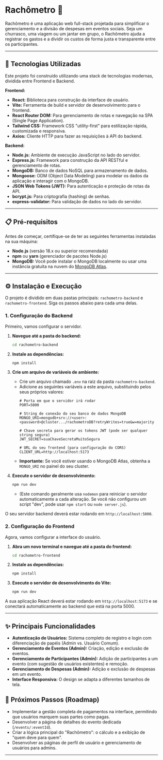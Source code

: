 # Rachômetro 💸

Rachômetro é uma aplicação web full-stack projetada para simplificar o gerenciamento e a divisão de despesas em eventos sociais. Seja um churrasco, uma viagem ou um jantar em grupo, o Rachômetro ajuda a registrar os gastos e a dividir os custos de forma justa e transparente entre os participantes.

---

## 🚀 Tecnologias Utilizadas

Este projeto foi construído utilizando uma stack de tecnologias modernas, dividida entre Frontend e Backend.

**Frontend:**
* **React:** Biblioteca para construção da interface de usuário.
* **Vite:** Ferramenta de build e servidor de desenvolvimento para o frontend.
* **React Router DOM:** Para gerenciamento de rotas e navegação na SPA (Single Page Application).
* **Tailwind CSS:** Framework CSS "utility-first" para estilização rápida, customizada e responsiva.
* **Axios:** Cliente HTTP para fazer as requisições à API do backend.

**Backend:**
* **Node.js:** Ambiente de execução JavaScript no lado do servidor.
* **Express.js:** Framework para construção da API RESTful e gerenciamento de rotas.
* **MongoDB:** Banco de dados NoSQL para armazenamento de dados.
* **Mongoose:** ODM (Object Data Modeling) para modelar os dados da aplicação e interagir com o MongoDB.
* **JSON Web Tokens (JWT):** Para autenticação e proteção de rotas da API.
* **bcrypt.js:** Para criptografia (hashing) de senhas.
* **express-validator:** Para validação de dados no lado do servidor.

---

## 📋 Pré-requisitos

Antes de começar, certifique-se de ter as seguintes ferramentas instaladas na sua máquina:
* **Node.js** (versão 18.x ou superior recomendada)
* **npm** ou **yarn** (gerenciador de pacotes Node.js)
* **MongoDB:** Você pode instalar o MongoDB localmente ou usar uma instância gratuita na nuvem do [MongoDB Atlas](https://www.mongodb.com/cloud/atlas/register).

---

## ⚙️ Instalação e Execução

O projeto é dividido em duas pastas principais: `rachometro-backend` e `rachometro-frontend`. Siga os passos abaixo para cada uma delas.

### 1. Configuração do Backend

Primeiro, vamos configurar o servidor.

1.  **Navegue até a pasta do backend:**
    ```bash
    cd rachometro-backend
    ```

2.  **Instale as dependências:**
    ```bash
    npm install
    ```

3.  **Crie um arquivo de variáveis de ambiente:**
    * Crie um arquivo chamado `.env` na raiz da pasta `rachometro-backend`.
    * Adicione as seguintes variáveis a este arquivo, substituindo pelos seus próprios valores:
        ```env
        # Porta em que o servidor irá rodar
        PORT=5000

        # String de conexão do seu banco de dados MongoDB
        MONGO_URI=mongodb+srv://<user>:<password>@cluster.../rachometroDB?retryWrites=true&w=majority

        # Chave secreta para gerar os tokens JWT (pode ser qualquer string segura)
        JWT_SECRET=suaChaveSecretaMuitoSegura

        # URL do seu frontend (para configuração do CORS)
        CLIENT_URL=http://localhost:5173
        ```
    * **Importante:** Se você estiver usando o MongoDB Atlas, obtenha a `MONGO_URI` no painel do seu cluster.

4.  **Execute o servidor de desenvolvimento:**
    ```bash
    npm run dev
    ```
    * (Este comando geralmente usa `nodemon` para reiniciar o servidor automaticamente a cada alteração. Se você não configurou um script "dev", pode usar `npm start` ou `node server.js`).

O seu servidor backend deverá estar rodando em `http://localhost:5000`.

### 2. Configuração do Frontend

Agora, vamos configurar a interface do usuário.

1.  **Abra um novo terminal e navegue até a pasta do frontend:**
    ```bash
    cd rachometro-frontend
    ```

2.  **Instale as dependências:**
    ```bash
    npm install
    ```

3.  **Execute o servidor de desenvolvimento do Vite:**
    ```bash
    npm run dev
    ```

A sua aplicação React deverá estar rodando em `http://localhost:5173` e se conectará automaticamente ao backend que está na porta 5000.

---

## ✨ Principais Funcionalidades

* **Autenticação de Usuários:** Sistema completo de registro e login com diferenciação de papéis (Admin vs. Usuário Comum).
* **Gerenciamento de Eventos (Admin):** Criação, edição e exclusão de eventos.
* **Gerenciamento de Participantes (Admin):** Adição de participantes a um evento (com sugestão de usuários existentes) e remoção.
* **Gerenciamento de Despesas (Admin):** Adição e exclusão de despesas em um evento.
* **Interface Responsiva:** O design se adapta a diferentes tamanhos de tela.

## 🔮 Próximos Passos (Roadmap)

* Implementar a gestão completa de pagamentos na interface, permitindo que usuários marquem suas partes como pagas.
* Desenvolver a página de detalhes do evento dedicada (`/events/:eventId`).
* Criar a lógica principal do "Rachômetro": o cálculo e a exibição de "quem deve para quem".
* Desenvolver as páginas de perfil de usuário e gerenciamento de usuários para admins.

---
